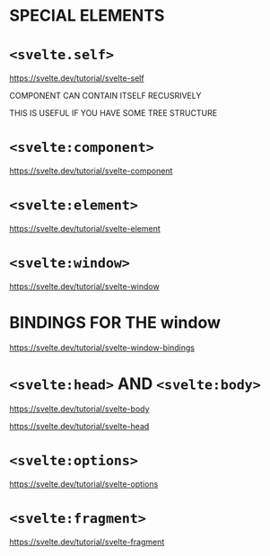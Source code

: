 # SPECIAL ELEMENTS


# `<svelte.self>`

<https://svelte.dev/tutorial/svelte-self>

COMPONENT CAN CONTAIN ITSELF RECUSRIVELY

THIS IS USEFUL IF YOU HAVE SOME TREE STRUCTURE


# `<svelte:component>`

<https://svelte.dev/tutorial/svelte-component>


# `<svelte:element>`

<https://svelte.dev/tutorial/svelte-element>

# `<svelte:window>`

<https://svelte.dev/tutorial/svelte-window>


# BINDINGS FOR THE window

<https://svelte.dev/tutorial/svelte-window-bindings>

# `<svelte:head>` AND `<svelte:body>`

<https://svelte.dev/tutorial/svelte-body>

<https://svelte.dev/tutorial/svelte-head>

# `<svelte:options>`

<https://svelte.dev/tutorial/svelte-options>

# `<svelte:fragment>`

<https://svelte.dev/tutorial/svelte-fragment>

